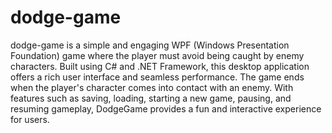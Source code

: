 # dodge-game

dodge-game is a simple and engaging WPF (Windows Presentation Foundation) game where the player must avoid being caught by enemy characters. Built using C# and .NET Framework, this desktop application offers a rich user interface and seamless performance. The game ends when the player's character comes into contact with an enemy. With features such as saving, loading, starting a new game, pausing, and resuming gameplay, DodgeGame provides a fun and interactive experience for users.

